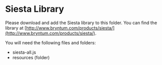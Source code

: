 # Siesta Library

Please download and add the Siesta library to this folder. You can find the library at [http://www.bryntum.com/products/siesta/](http://www.bryntum.com/products/siesta/).

You will need the following files and folders:

- siesta-all.js
- resources (folder)